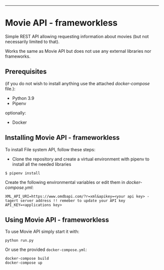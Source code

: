 --------------------
# Movie API - frameworkless
Simple REST API allowing requesting information about movies (but not necessarily limited to that).


Works the same as Movie API but does not use any external libraries nor frameworks.
  
  
## Prerequisites
(if you do not wish to install anything use the attached *docker-compose* file.):
* Python 3.9
* Pipenv

optionally: 
* Docker


## Installing Movie API - frameworkless

To install File system API, follow these steps:
* Clone the repository and create a virtual environment with pipenv to install all the needed libraries
```
$ pipenv install
```
Create the following environmental variables or edit them in *docker-compose.yml*:
```
XML_API_URI=https://www.omdbapi.com/?r=xml&apikey=<your api key> - tagert server address !! remeber to update your API key
API_KEY=<applications key>
```

## Using Movie API - frameworkless

To use Movie API simply start it with:
```
python run.py 
```
Or use the provided `docker-compose.yml`:
```
docker-compose build
docker-compose up
```